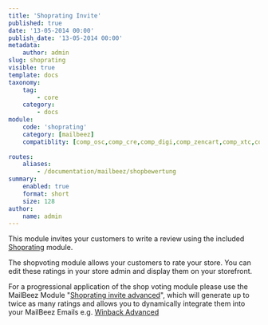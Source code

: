 ```yaml
---
title: 'Shoprating Invite'
published: true
date: '13-05-2014 00:00'
publish_date: '13-05-2014 00:00'
metadata:
    author: admin
slug: shoprating
visible: true
template: docs
taxonomy:
    tag:
        - core
    category:
        - docs
module:
    code: 'shoprating'
    category: [mailbeez]
    compatiblity: [comp_osc,comp_cre,comp_digi,comp_zencart,comp_xtc,comp_xtcm2,comp_gambio]
           
routes:
    aliases:
        - /documentation/mailbeez/shopbewertung
summary:
    enabled: true
    format: short
    size: 128
author:
    name: admin
---
```


This module invites your customers to write a review using the included [Shoprating](/documentation/configbeez/config_shopvoting/) module.

The shopvoting module allows your customers to rate your store. You can edit these ratings in your store admin and display them on your storefront.


For a progressional application of the shop voting module please use the MailBeez Module "[Shoprating invite advanced](/documentation/mailbeez/shoprating_advanced/ "shop voting advanced")", which will generate up to twice as many ratings and allows you to dynamically integrate them into your MailBeez Emails e.g. [Winback Advanced](/documentation/mailbeez/winback_advanced/)

